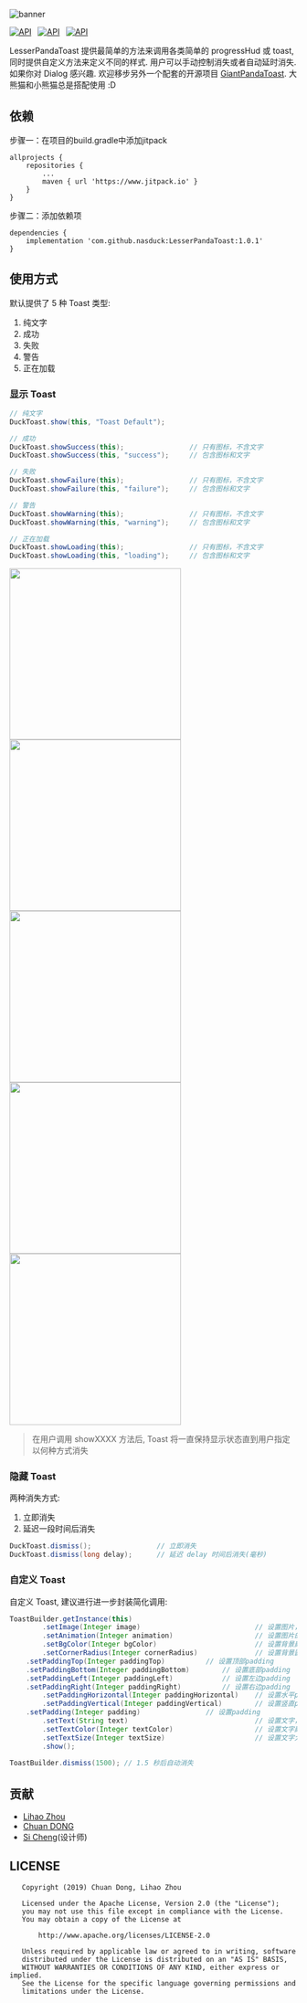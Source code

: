 ![banner](https://github.com/nasduck/LesserPandaToast/blob/develop/art/%E5%B0%8F%E7%86%8A%E7%8C%ABbanner.png?raw=true)

[![API](https://img.shields.io/badge/LesserPandaToast-v1.0.1-brightgreen.svg?style=flat)](https://android-arsenal.com/api?level=14)&ensp;
[![API](https://img.shields.io/badge/API-14%2B-brightgreen.svg?style=flat)](https://android-arsenal.com/api?level=14)&ensp;
[![API](https://img.shields.io/badge/License-Apche2.0-brightgreen.svg?style=flat)](https://github.com/nasduck/LesserPandaToast/blob/master/LICENSE)

LesserPandaToast 提供最简单的方法来调用各类简单的 progressHud 或 toast, 同时提供自定义方法来定义不同的样式. 用户可以手动控制消失或者自动延时消失. 如果你对 Dialog 感兴趣. 欢迎移步另外一个配套的开源项目 [GiantPandaToast](https://github.com/nasduck/GiantPandaDialog). 大熊猫和小熊猫总是搭配使用 :D

## 依赖

步骤一：在项目的build.gradle中添加jitpack

```
allprojects {
	repositories {
		...
		maven { url 'https://www.jitpack.io' }
	}
}
```

步骤二：添加依赖项


```
dependencies {
    implementation 'com.github.nasduck:LesserPandaToast:1.0.1'
}
```

## 使用方式

默认提供了 5 种 Toast 类型:

1. 纯文字
2. 成功
3. 失败
4. 警告
5. 正在加载

### 显示 Toast

```java
// 纯文字
DuckToast.show(this, "Toast Default");

// 成功
DuckToast.showSuccess(this);                // 只有图标，不含文字
DuckToast.showSuccess(this, "success");     // 包含图标和文字

// 失败
DuckToast.showFailure(this);                // 只有图标，不含文字
DuckToast.showFailure(this, "failure");     // 包含图标和文字

// 警告
DuckToast.showWarning(this);                // 只有图标，不含文字
DuckToast.showWarning(this, "warning");     // 包含图标和文字

// 正在加载
DuckToast.showLoading(this);                // 只有图标，不含文字
DuckToast.showLoading(this, "loading");     // 包含图标和文字
```

<img src="https://github.com/nasduck/LesserPandaToast/blob/develop/art/text%20toast.png?raw=true" height="300" > <img src="https://github.com/nasduck/LesserPandaToast/blob/develop/art/success%20toast.png?raw=true" height="300" > <img src="https://github.com/nasduck/LesserPandaToast/blob/develop/art/failure%20toast.png?raw=true" height="300" > <img src="https://github.com/nasduck/LesserPandaToast/blob/develop/art/warning%20toast.png?raw=true" height="300" > <img src="https://github.com/nasduck/LesserPandaToast/blob/develop/art/loading%20toast.gif?raw=true" height="300" > 

> 在用户调用 showXXXX 方法后, Toast 将一直保持显示状态直到用户指定以何种方式消失

### 隐藏 Toast

两种消失方式:

1. 立即消失
2. 延迟一段时间后消失

```java
DuckToast.dismiss();                // 立即消失
DuckToast.dismiss(long delay);      // 延迟 delay 时间后消失(毫秒)
```

### 自定义 Toast

自定义 Toast, 建议进行进一步封装简化调用:

```java
ToastBuilder.getInstance(this)
        .setImage(Integer image)                            // 设置图片，如未设置, 则图片不显示，图片相关设置也不生效
        .setAnimation(Integer animation)                    // 设置图片的动画
        .setBgColor(Integer bgColor)                        // 设置背景颜色
        .setCornerRadius(Integer cornerRadius)              // 设置背景圆角
	.setPaddingTop(Integer paddingTop)		    // 设置顶部padding
	.setPaddingBottom(Integer paddingBottom)	    // 设置底部padding
	.setPaddingLeft(Integer paddingLeft)		    // 设置左边padding
	.setPaddingRight(Integer paddingRight)		    // 设置右边padding
        .setPaddingHorizontal(Integer paddingHorizontal)    // 设置水平padding
        .setPaddingVertical(Integer paddingVertical)        // 设置竖直padding
	.setPadding(Integer padding)			    // 设置padding
        .setText(String text)                               // 设置文字，如未设置，则文字不显示，文字相关设置不生效
        .setTextColor(Integer textColor)                    // 设置文字颜色
        .setTextSize(Integer textSize)                      // 设置文字大小
        .show();
        
ToastBuilder.dismiss(1500); // 1.5 秒后自动消失
```

## 贡献

* [Lihao Zhou](https://github.com/redrain39)
* [Chuan DONG](https://github.com/DONGChuan)
* [Si Cheng](1103990937@qq.com)(设计师)

## LICENSE
```
   Copyright (2019) Chuan Dong, Lihao Zhou

   Licensed under the Apache License, Version 2.0 (the "License");
   you may not use this file except in compliance with the License.
   You may obtain a copy of the License at

       http://www.apache.org/licenses/LICENSE-2.0

   Unless required by applicable law or agreed to in writing, software
   distributed under the License is distributed on an "AS IS" BASIS,
   WITHOUT WARRANTIES OR CONDITIONS OF ANY KIND, either express or implied.
   See the License for the specific language governing permissions and
   limitations under the License.
```
